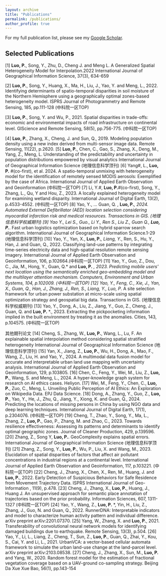 ```yaml
---
layout: archive
title: "Publications"
permalink: /publications/
author_profile: true
---
```


For my full publication list, please see my [Google Scholar](https://scholar.google.com/citations?user=Okwd550AAAAJ&hl=en).

<!-- ## Human Mobility, Travel Behavior, Urban Analytics -->


## Selected Publications


[1]	**Luo, P.**, Song, Y., Zhu, D., Cheng J. and Meng L. A Generalized Spatial Heterogeneity Model for Interpolation.2022
International Journal of Geographical Information Science, 37(3), 634-659 

[2]	**Luo, P.**, Song, Y., Huang, X., Ma, H., Liu, J., Yao, Y. and Meng, L., 2022. Identifying determinants of spatio-temporal disparities in soil moisture of the Northern Hemisphere using a geographically optimal zones-based heterogeneity model. ISPRS Journal of Photogrammetry and Remote Sensing, 185, pp.111-128 (中科院一区TOP)

[3]	**Luo, P.**, Song, Y. and Wu, P., 2021. Spatial disparities in trade-offs: economic and environmental impacts of road
infrastructure on continental level. GIScience and Remote Sensing, 58(5), pp.756-775. (中科院一区TOP)

[4]	**Luo, P.**, Zhang, X., Cheng, J. and Sun, Q., 2019. Modeling population density using a new index derived from
multi-sensor image data. Remote Sensing, 11(22), p.2620.
[5]	**Luo, P.**, Chen, C., Gao, S., Zhang, X., Deng, M., Yang, Z., Meng, L. Understanding of the predictability and uncertainty in population distributions empowered by visual analytics International Journal of Geographical Information Science  (地理信息科学顶刊)
[6]	Yang#, L., **Luo, P.** #(co-first), et al. 2024. A spatio-temporal unmixing with heterogeneity model for the identification of remotely sensed MODIS aerosols: Exemplified by the case of Africa. International Journal of
Applied Earth Observation and Geoinformation (中科院一区TOP)
[7]	Li, Y.#, **Luo, P.**#(co-first), Song, Y., Zhang, L., Qu, Y and Hou, Z., 2023. A locally explained heterogeneity model for examining wetland disparity. International Journal of Digital Earth, 13(2), p.4533-4552. (中科院一区TOP)
[8]	Yao, Y., … Guan, Q. , **Luo, P.***, 2024. Automated External Defibrillator (AED) location selection considering myocardial infarction risk and medical resources. Transactions in GIS. (地理信息科学权威期刊)
[9]	Yao Y., Lei S., Guo., Li Y., Ren S., Liu Z., Guan Q., **Luo, P.***. Fast urban logistics optimization based on hybrid
sparrow search algorithm. International Journal of Geographical Information Science.1-29 (地理信息科学顶刊)
[10]	Yao, Y., Yan, X., **Luo, P.***, Liang, Y.*, Ren, S., Hu, Y., Han, J. and Guan, Q., 2022. Classifying land-use patterns by
integrating time-series electricity data and high-spatial resolution remote sensing imagery. International Journal of
Applied Earth Observation and Geoinformation, 106, p.102664.(中科院一区TOP)
[11]	Yao, Y., Guo, Z., Dou, C., Jia, M., Hong, Y., Guan, Q.* and **Luo, P.** *, 2023. Predicting mobile users' next location using the semantically enriched geo-embedding model and the multilayer attention mechanism. Computers, Environment and Urban Systems, 104, p.102009. (中科院一区TOP)
[12]	Yao, Y., Feng, C., Xie, J., Yan, X., Guan, Q., Han, J., Zhang, J., Ren, S., Liang, Y., Luo, P*. A site selection framework for urban power substation at micro-scale using spatial optimization strategy and geospatial big data. Transactions in GIS. (地理信息科学权威期刊)
[13]	Yao, Y., Dong, A., Liu, Z., Jiang, Y., Guo, Z., Cheng, J., Guan, Q. and **Luo, P.** *., 2023. Extracting the pickpocketing information implied in the built environment by treating it as the anomalies. Cities, 143, p.104575. (中科院一区TOP)

其他期刊论文
[14]	Cheng, S., Zhang, W., **Luo, P.**, Wang, L., Lu, F. An explainable spatial interpolation method considering spatial stratified heterogeneity International Journal of Geographical Information Science (地理信息科学顶刊)
[15]	Yan, X., Jiang, Z., **Luo, P.**, Wu, H., Dong, A., Mao, F., Wang, Z., Liu, H. and Yao, Y., 2024. A multimodal data fusion model for accurate and interpretable urban land use mapping with uncertainty analysis. International Journal of Applied Earth Observation and Geoinformation, 129, p.103805.
[16]	Chen, C., Feng, Y., Wei, M., Liu, Z., **Luo, P.**, Wang, S. and Meng, L., 2024. A hyper-knowledge graph system for research on AI ethics cases. Heliyon.
[17]	Wei, M., Feng, Y., Chen, C., **Luo, P.**, Zuo, C., Meng, L. Unveiling Public Perception of AI Ethics: An Exploration on Wikipedia Data. EPJ Data Science. 
[18]	Dong, A., Zhang, Y., Guo, Z., **Luo, P.**, Yao, Y., He, J., Zhu, Q., Jiang, Y., Xiong, K. and Guan, Q., 2024. Predicting the locations of missing persons in China by using NGO data and deep learning techniques. International Journal of Digital Earth, 17(1), p.2304076. (中科院一区TOP)
[19]	Cheng, T., Zhao, Y., Song, Y., Ma, L., Zhang, Z., **Luo, P.**, Gao, P., Zhang, M. and Zhao, C., 2023. Towards resilience effectiveness: Assessing its patterns and determinants to identify optimal geographic zones. Journal of Cleaner Production, 429, p.139596.
[20]	Zhang, Z., Song Y, **Luo, P.**. GeoComplexity explains spatial errors. International Journal of Geographical Information Science (地理信息科学顶刊)
[21]	Zhang, Z., Song, Y., **Luo, P.**, Wu, P., Liu, X. and Wang, M., 2023. Elucidation of spatial disparities of factors that affect air pollutant concentrations in industrial regions at a continental level. International Journal of Applied Earth Observation and Geoinformation, 117, p.103221. (中科院一区TOP)
[22]	Cheng, J., Zhang, X., Chen, X., Ren, M., Huang, J. and **Luo, P.**, 2022. Early Detection of Suspicious Behaviors for Safe Residence from Movement Trajectory Data. ISPRS International Journal of Geo-Information , 11(9), p.478.
[23]	Cheng, J., Zhang, X., **Luo, P.**, Huang, J., Huang J. An unsupervised approach for semantic place annotation of
trajectories based on the prior probability. Information Sciences, 607, 1311-1327 (中科院一区TOP)
[24]	Yao, Y., Wang, Z., **Luo, P.** *, Yin, H., Liu, Z., Zhang, J., Guo, N. and Guan, Q., 2022. RunnerDNA: Interpretable indicators and model to characterize human activity pattern and individual difference. arXiv preprint arXiv:2201.07370.
[25]	Yang, W., Zhang, X. and **Luo, P.**, 2021. Transferability of convolutional neural network models for identifying damaged buildings due to earthquake. Remote Sensing, 13(3), p.504.
[26]	Yao, Y., Li, L., Liang, Z., Cheng, T., Sun, Z., **Luo, P.**, Guan, Q., Zhai, Y., Kou, S., Cai, Y. and Li, L., 2021. UrbanVCA: a vector-based cellular automata framework to simulate the urban land-use change at the land-parcel level. arXiv preprint arXiv:2103.08538.
[27]	Cheng, J., Zhang, X., Sun, M., **Luo, P.** and Yang, W., 2020. Random forest model for the estimation of fractional
vegetation coverage based on a UAV-ground co-sampling strategy. Beijing Da Xue Xue Bao, 56(1), pp.143-154
